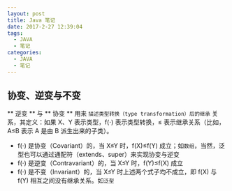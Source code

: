 ```yaml
---
layout: post
title: Java 笔记
date: 2017-2-27 12:39:04
tags:
  - JAVA
  - 笔记
categories:
  - JAVA
  - 笔记
---
```



## 协变、逆变与不变

** 逆变 ** 与 ** 协变 ** 用来 ` 描述类型转换（type transformation）后的继承 ` 关系，其定义：如果 X、Y 表示类型，f(⋅) 表示类型转换，≤ 表示继承关系（比如，A≤B 表示 A 是由 B 派生出来的子类）。

- f(⋅) 是协变（Covariant）的，当 X≤Y 时，f(X)≤f(Y) 成立；如`数组`，当然，泛型也可以通过通配符（extends、super）来实现协变与逆变
- f(⋅) 是逆变（Contravariant）的，当 X≤Y 时，f(Y)≤f(X) 成立
- f(⋅) 是不变（Invariant）的，当 X≤Y 时上述两个式子均不成立，即 f(X) 与 f(Y) 相互之间没有继承关系。如`泛型`

<!-- more -->
